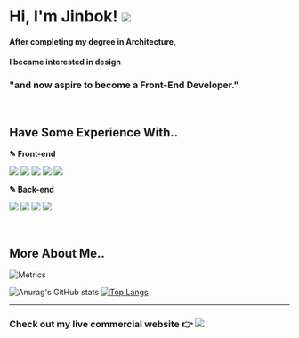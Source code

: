 # **Hi, I'm Jinbok!** <a href="mailto:eyelash1024@naver.com" target="_blank"><img src="https://img.shields.io/badge/E&#8211;MAIL-eyelash1024@naver.com-white?style=flat-square&logo=Minutemailer&logoColor=white"/></a>
  
  #### After completing my degree in Architecture,
  #### I became interested in design
  ### **"and now aspire to become a Front-End Developer."**
  <!-- <span>[![GitHub Jinbokk](https://img.shields.io/github/followers/jinbokk?label=follow&style=social)](https://github.com/jinbokk)</span> -->

<br/>

## **Have Some Experience With..**

  <p><b>✎ Front-end</b></p>
  <p>
    <img src="https://img.shields.io/badge/HTML5-000000?style=flat-square&logo=HTML5&logoColor=E34F26" style="display: inline-block;"/> 
    <img src="https://img.shields.io/badge/CSS3-000000?style=flat-square&logo=CSS3&logoColor=1572B6" style="display: inline-block;"/>
    <img src="https://img.shields.io/badge/Javascript-000000?style=flat-square&logo=Javascript&logoColor=F7DF1E" style="display: inline-block;"/>
    <img src="https://img.shields.io/badge/React-000000?style=flat-square&logo=React&logoColor=61DAFB" style="display: inline-block;"/>
    <img src="https://img.shields.io/badge/Redux-000000?style=flat-square&logo=Redux&logoColor=764ABC" style="display: inline-block;"/>
  </p>
  <p><b>✎ Back-end</b></p>
  <p>
    <img src="https://img.shields.io/badge/Node.js-000000?style=flat-square&logo=Node.js&logoColor=339933" style="display: inline-block;"/>
    <img src="https://img.shields.io/badge/Express.js-000000?style=flat-square&logo=Express&logoColor=white" style="display: inline-block;"/>
    <img src="https://img.shields.io/badge/MongoDB-000000?style=flat-square&logo=MongoDB&logoColor=47A248" style="display: inline-block;"/>
    <img src="https://img.shields.io/badge/Amazon EC2-000000?style=flat-square&logo=Amazon EC2&logoColor=FF9900" style="display: inline-block;"/>
  </p>

<br/>

## **More About Me..**

<!-- ### A little more about me...

```javascript
const jinbok = {
  pronouns: "he" || "him",
  code: [HTML, CSS, Javascript],
  tools: [React, Redux, Node, Styled - Components, MongoDB, Axios],
};
``` -->

![Metrics](https://metrics.lecoq.io/jinbokk?plugin_isocalendar=yes&plugin_isocalendar_duration=half-year)

![Anurag's GitHub stats](https://github-readme-stats.vercel.app/api?username=jinbokk&show_icons=true&theme=nord&hide=contribs,stars&hide_rank=true&hide_border=true) [![Top Langs](https://github-readme-stats.vercel.app/api/top-langs/?username=jinbokk&hide_progress=true&theme=nords)](https://github.com/jinbokk/github-readme-stat)

---

### **Check out my live commercial website** :point_right: <a href="https://eeso-cake.com" target="_blank"><img src="https://img.shields.io/badge/EESO&#8211;CAKE-pink?style=flat-square&logo=Google Chrome&logoColor=white"/></a>
